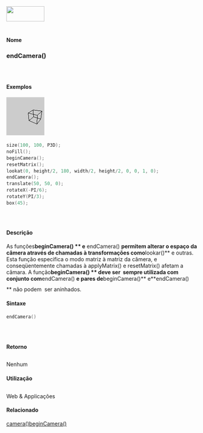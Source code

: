 <img height="40" src="../images/1pix.gif" width="100"/>
<img height="1" src="../images/1pix.gif" width="20"/>
<img height="1" src="../images/1pix.gif" width="555"/>

#### Nome
### endCamera()
<img height="25" src="../images/1pix.gif" width="1"/>

#### Exemplos
<img border="0" height="100" src="media/beginCamera_.gif" width="100"/>

```pde
size(100, 100, P3D); 
noFill(); 
beginCamera(); 
resetMatrix(); 
lookat(0, height/2, 180, width/2, height/2, 0, 0, 1, 0); 
endCamera(); 
translate(50, 50, 0); 
rotateX(-PI/6); 
rotateY(PI/3); 
box(45); 

```
<img height="25" src="../images/1pix.gif" width="1"/>

#### Descrição
As funções**beginCamera() ** e** endCamera() **permitem alterar o espaço da câmera através de chamadas à transformações como**lookar()**
e outras. Esta função especifica o modo matriz à matriz da câmera, e
conseqüentemente chamadas à applyMatrix() e resetMatrix() afetam a
câmara. A função**beginCamera() ** deve ser  sempre utilizada com conjunto com**endCamera() **e pares de**beginCamera()** e**endCamera() ** não podem  ser aninhados.
<img height="25" src="../images/1pix.gif" width="1"/>

#### Sintaxe
```pde
endCamera()

```
<img height="25" src="../images/1pix.gif" width="1"/>

#### Retorno

	
Nenhum
<img height="25" src="../images/1pix.gif" width="1"/>

#### Utilização

	
Web & Applicações
<img height="25" src="../images/1pix.gif" width="1"/>

#### Relacionado
[camera()](camera_)[beginCamera()](beginCamera_)
